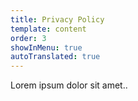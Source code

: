 ```yaml
---
title: Privacy Policy
template: content
order: 3
showInMenu: true
autoTranslated: true
---
```


Lorem ipsum dolor sit amet..
